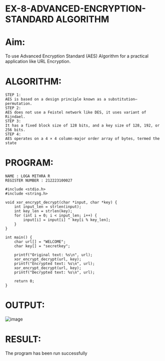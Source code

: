 # EX-8-ADVANCED-ENCRYPTION-STANDARD ALGORITHM
# Aim:
To use Advanced Encryption Standard (AES) Algorithm for a practical application like URL Encryption.

# ALGORITHM:
```
STEP 1:
AES is based on a design principle known as a substitution–permutation.
STEP 2:
AES does not use a Feistel network like DES, it uses variant of Rijndael.
STEP 3:
It has a fixed block size of 128 bits, and a key size of 128, 192, or 256 bits.
STEP 4:
AES operates on a 4 × 4 column-major order array of bytes, termed the state
```
# PROGRAM:
```
NAME : LOGA MITHRA R
REGISTER NUMBER : 212223100027

#include <stdio.h>
#include <string.h>

void xor_encrypt_decrypt(char *input, char *key) {
    int input_len = strlen(input);
    int key_len = strlen(key);
    for (int i = 0; i < input_len; i++) {
        input[i] = input[i] ^ key[i % key_len];
    }
}

int main() {
    char url[] = "WELCOME";
    char key[] = "secretkey";
    
    printf("Original text: %s\n", url);
    xor_encrypt_decrypt(url, key);
    printf("Encrypted text: %s\n", url);
    xor_encrypt_decrypt(url, key);
    printf("Decrypted text: %s\n", url);

    return 0;
}
```
# OUTPUT:

![image](https://github.com/user-attachments/assets/d5aa07c8-e09a-4313-a581-a6931e085329)

# RESULT:
The program has been run successfully
